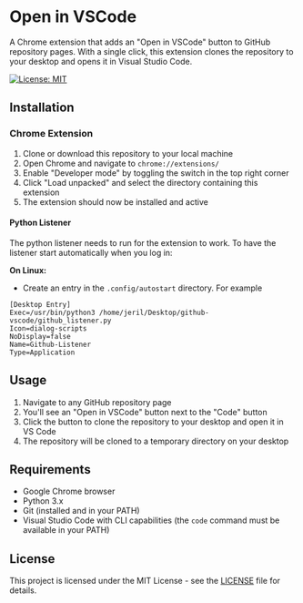 # Open in VSCode

A Chrome extension that adds an "Open in VSCode" button to GitHub repository pages. With a single click, this extension clones the repository to your desktop and opens it in Visual Studio Code.

[![License: MIT](https://img.shields.io/badge/License-MIT-blue.svg)](LICENSE)

## Installation

### Chrome Extension

1. Clone or download this repository to your local machine
2. Open Chrome and navigate to `chrome://extensions/`
3. Enable "Developer mode" by toggling the switch in the top right corner
4. Click "Load unpacked" and select the directory containing this extension
5. The extension should now be installed and active

#### Python Listener

The python listener needs to run for the extension to work. To have the listener start automatically when you log in:

**On Linux:**
- Create an entry in the `.config/autostart` directory. For example

```
[Desktop Entry]
Exec=/usr/bin/python3 /home/jeril/Desktop/github-vscode/github_listener.py
Icon=dialog-scripts
NoDisplay=false
Name=Github-Listener
Type=Application
```

## Usage

1. Navigate to any GitHub repository page
2. You'll see an "Open in VSCode" button next to the "Code" button
3. Click the button to clone the repository to your desktop and open it in VS Code
4. The repository will be cloned to a temporary directory on your desktop

## Requirements

- Google Chrome browser
- Python 3.x
- Git (installed and in your PATH)
- Visual Studio Code with CLI capabilities (the `code` command must be available in your PATH)

## License

This project is licensed under the MIT License - see the [LICENSE](LICENSE) file for details.